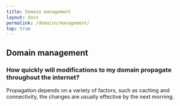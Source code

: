 ```yaml
---
title: Domain management
layout: docs
permalink: /domains/management/
top: true
---
```


## Domain management

### How quickly will modifications to my domain propagate throughout the internet?

Propagation depends on a variety of factors, such as caching and connectivity, the changes are usually effective by the next morning.
